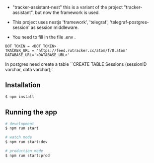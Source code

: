 - "tracker-assistant-nest" this is a variant of the project "tracker-assistant", but now the framework is used.

- This project uses nestjs 'framework', 'telegraf', 'telegraf-postgres-session' as session middleware.

- You need to fill in the file .env .

```
BOT_TOKEN = <BOT_TOKEN>
TRACKER_URL = 'https://feed.rutracker.cc/atom/f/0.atom'
DATABASE_URL='<DATABASE_URL>'
```

In postgres need create a table
``CREATE TABLE Sessions (sessionID varchar, data varchar);`

## Installation

```bash
$ npm install
```

## Running the app

```bash
# development
$ npm run start

# watch mode
$ npm run start:dev

# production mode
$ npm run start:prod
```
